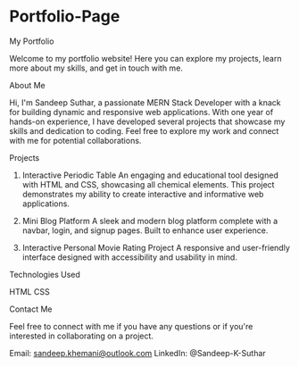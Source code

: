 # Portfolio-Page

My Portfolio


Welcome to my portfolio website! Here you can explore my projects, learn more about my skills, and get in touch with me.


About Me

Hi, I'm Sandeep Suthar, a passionate MERN Stack Developer with a knack for building dynamic and responsive web applications. With one year of hands-on experience, I have developed several projects that showcase my skills and dedication to coding. Feel free to explore my work and connect with me for potential collaborations.


Projects

1. Interactive Periodic Table
An engaging and educational tool designed with HTML and CSS, showcasing all chemical elements. This project demonstrates my ability to create interactive and informative web applications.

2. Mini Blog Platform
A sleek and modern blog platform complete with a navbar, login, and signup pages. Built to enhance user experience.

3. Interactive Personal Movie Rating Project
A responsive and user-friendly interface designed with accessibility and usability in mind. 


Technologies Used

HTML
CSS


Contact Me

Feel free to connect with me if you have any questions or if you're interested in collaborating on a project.

Email: sandeep.khemani@outlook.com
LinkedIn: @Sandeep-K-Suthar
